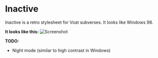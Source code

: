# Inactive
Inactive is a retro stylesheet for Voat subverses. It looks like Windows 98.

**It looks like this:**
![Screenshot](https://veuwer.com/i/2z06.png)

**TODO:**
  * Night mode (similar to high contrast in Windows)